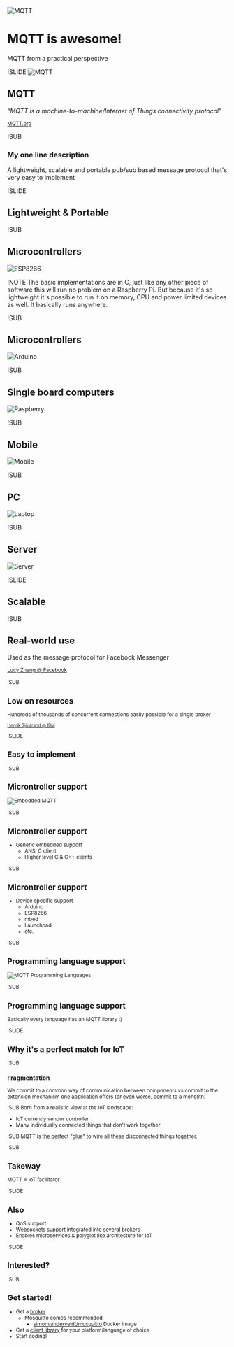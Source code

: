 ![MQTT](img/mqtt-logo.png)

# MQTT is awesome!
MQTT from a practical perspective


!SLIDE
![MQTT](img/mqtt-logo.png)
## MQTT
“_MQTT is a machine-to-machine/Internet of Things connectivity protocol_”

<small>[MQTT.org](http://mqtt.org)</small>


!SUB
### My one line description
A lightweight, scalable and portable pub/sub based message protocol that's very easy to implement


!SLIDE

## Lightweight & Portable


!SUB <!-- .element: data-transition="none" -->

## Microcontrollers
![ESP8266](img/ESP8266-ESP01.png) <!-- .element: class="round" -->

!NOTE
The basic implementations are in C, just like any other piece of software this will run no problem on a Raspberry Pi.
But because it's so lightweight it's possible to run it on memory, CPU and power limited devices as well. It basically runs anywhere.

!SUB <!-- .element: data-transition="none" -->

## Microcontrollers
![Arduino](img/Arduino.png) <!-- .element: class="round" -->

!SUB <!-- .element: data-transition="none" -->

## Single board computers
![Raspberry](img/Raspberry-pi.png) <!-- .element: class="round" -->

!SUB <!-- .element: data-transition="none" -->

## Mobile
![Mobile](img/nexus5.png) <!-- .element: class="round" -->

!SUB <!-- .element: data-transition="none" -->

## PC
![Laptop](img/laptop.png) <!-- .element: class="round" -->

!SUB <!-- .element: data-transition="none" -->

## Server
![Server](img/server.png) <!-- .element: class="round" -->


!SLIDE
## Scalable

!SUB
## Real-world use
Used as the message protocol for Facebook Messenger

<small>[Lucy Zhang @ Facebook](https://www.facebook.com/notes/facebook-engineering/building-facebook-messenger/10150259350998920)

!SUB
## Low on resources
Hundreds of thousands of concurrent connections easily possible for a single broker

<small>[Henrik Sjöstrand @ IBM](http://www.slideshare.net/henriksjostrand/devmobile-2013-low-latencymessagingusingmqtt#10)</small>


!SLIDE
## Easy to implement

!SUB
## Microntroller support
![Embedded MQTT](img/mqtt-embedded.png)

!SUB
## Microntroller support
- Generic embedded support
  - ANSI C client
  - Higher level C & C++ clients

!SUB
## Microntroller support
- Device specific support
  - Arduino
  - ESP8266
  - mbed
  - Launchpad
  - etc.

!SUB
## Programming language support
![MQTT Programming Languages](img/mqtt-languages.png)

!SUB
## Programming language support
Basically every language has an MQTT library :)


!SLIDE
## Why it's a perfect match for IoT

!SUB
### Fragmentation
We commit to a common way of communication between components vs commit to the extension mechanism one application offers (or even worse, commit to a monolith)

!SUB
Born from a realistic view at the IoT landscape:

- IoT currently vendor controller
- Many individually connected things that don't work together

!SUB
MQTT is the perfect "glue" to wire all these disconnected things together.

!SUB
## Takeway
MQTT = IoT facilitator


!SLIDE
## Also

- QoS support
- Websockets support integrated into several brokers
- Enables microservices & polyglot like architecture for IoT


!SLIDE
## Interested?

!SUB
## Get started!

- Get a [broker](https://github.com/mqtt/mqtt.github.io/wiki/servers)
  - Mosquitto comes recommended
    - [simonvanderveldt/mosquitto](https://registry.hub.docker.com/u/simonvanderveldt/mosquitto/) Docker image
- Get a [client library](https://github.com/mqtt/mqtt.github.io/wiki/libraries) for your platform/language of choice
- Start coding!
